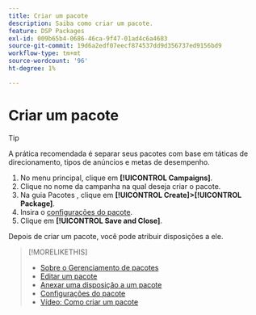 ```yaml
---
title: Criar um pacote
description: Saiba como criar um pacote.
feature: DSP Packages
exl-id: 009b65b4-0686-46ca-9f47-01ad4c6a4683
source-git-commit: 19d6a2edf07eecf874537dd9d356737ed9156bd9
workflow-type: tm+mt
source-wordcount: '96'
ht-degree: 1%

---
```


# Criar um pacote

>[!TIP]
>
>A prática recomendada é separar seus pacotes com base em táticas de direcionamento, tipos de anúncios e metas de desempenho.

1. No menu principal, clique em **[!UICONTROL Campaigns]**.
1. Clique no nome da campanha na qual deseja criar o pacote.
1. Na guia Pacotes , clique em **[!UICONTROL Create]>[!UICONTROL Package]**.
1. Insira o [configurações do pacote](package-settings.md).
1. Clique em **[!UICONTROL Save and Close]**.

Depois de criar um pacote, você pode atribuir disposições a ele.

>[!MORELIKETHIS]
>
>* [Sobre o Gerenciamento de pacotes](package-about.md)
>* [Editar um pacote](package-edit.md)
>* [Anexar uma disposição a um pacote](package-attach-placement.md)
>* [Configurações do pacote](package-settings.md)
>* [Vídeo: Como criar um pacote](https://experienceleague.adobe.com/docs/advertising-cloud-learn/tutorials/dsp/package-create.html)

